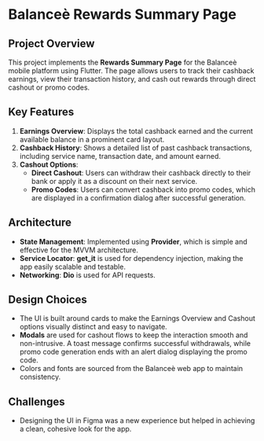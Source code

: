 # Balanceè Rewards Summary Page

## Project Overview

This project implements the **Rewards Summary Page** for the Balanceè mobile platform using Flutter. The page allows users to track their cashback earnings, view their transaction history, and cash out rewards through direct cashout or promo codes.

## Key Features

1. **Earnings Overview**: Displays the total cashback earned and the current available balance in a prominent card layout.
2. **Cashback History**: Shows a detailed list of past cashback transactions, including service name, transaction date, and amount earned.
3. **Cashout Options**:
   - **Direct Cashout**: Users can withdraw their cashback directly to their bank or apply it as a discount on their next service.
   - **Promo Codes**: Users can convert cashback into promo codes, which are displayed in a confirmation dialog after successful generation.

## Architecture

- **State Management**: Implemented using **Provider**, which is simple and effective for the MVVM architecture.
- **Service Locator**: **get_it** is used for dependency injection, making the app easily scalable and testable.
- **Networking**: **Dio** is used for API requests.

## Design Choices

- The UI is built around cards to make the Earnings Overview and Cashout options visually distinct and easy to navigate.
- **Modals** are used for cashout flows to keep the interaction smooth and non-intrusive. A toast message confirms successful withdrawals, while promo code generation ends with an alert dialog displaying the promo code.
- Colors and fonts are sourced from the Balanceè web app to maintain consistency.

## Challenges

- Designing the UI in Figma was a new experience but helped in achieving a clean, cohesive look for the app.
  
